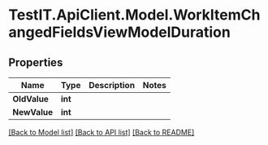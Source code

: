 # TestIT.ApiClient.Model.WorkItemChangedFieldsViewModelDuration

## Properties

Name | Type | Description | Notes
------------ | ------------- | ------------- | -------------
**OldValue** | **int** |  | 
**NewValue** | **int** |  | 

[[Back to Model list]](../README.md#documentation-for-models) [[Back to API list]](../README.md#documentation-for-api-endpoints) [[Back to README]](../README.md)

